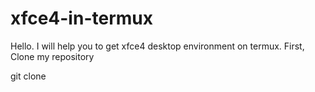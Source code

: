 # xfce4-in-termux
Hello. I will help you to get xfce4 desktop environment on termux.
First,
Clone my repository

git clone 
